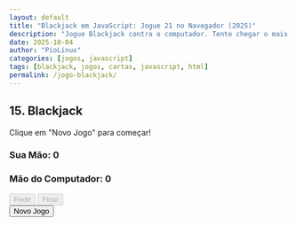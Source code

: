 ```yaml
---
layout: default
title: "Blackjack em JavaScript: Jogue 21 no Navegador (2025)"
description: "Jogue Blackjack contra o computador. Tente chegar o mais perto possível de 21 sem estourar! Feito com HTML, CSS e JavaScript puro — sem frameworks."
date: 2025-10-04
author: "PioLinux"
categories: [jogos, javascript]
tags: [blackjack, jogos, cartas, javascript, html]
permalink: /jogo-blackjack/
---
```


<section>



<div class="game-container">
    <h2>15. Blackjack</h2>
    <p id="blackjackMessage">Clique em "Novo Jogo" para começar!</p>
    <div>
        <h3>Sua Mão: <span id="playerScore">0</span></h3>
        <div id="playerHand"></div>
    </div>
    <div>
        <h3>Mão do Computador: <span id="dealerScore">0</span></h3>
        <div id="dealerHand"></div>
    </div>
    <div>
        <button onclick="blackjackHit()" disabled>Pedir</button>
        <button onclick="blackjackStand()" disabled>Ficar</button>
    </div>
    <button onclick="resetBlackjackGame()">Novo Jogo</button>
</div>

<script>!function(){const e=["♠️","♥️","♦️","♣️"],t=["2","3","4","5","6","7","8","9","10","J","Q","K","A"];let n,c,o,a,d;function r(e){let t=e.reduce(((e,t)=>e+function(e){return["J","Q","K"].includes(e.rank)?10:"A"===e.rank?11:parseInt(e.rank)}(t)),0),n=e.filter((e=>"A"===e.rank)).length;for(;t>21&&n>0;)t-=10,n--;return t}function l(e){const t=n.pop();return e.push(t),t}function u(){document.querySelector('button[onclick="blackjackHit()"]').disabled=!0,document.querySelector('button[onclick="blackjackStand()"]').disabled=!0,a=r(c),d=r(o),document.getElementById("dealerScore").textContent=d,document.getElementById("dealerHand").innerHTML=o.map((e=>`<div class="card">${e.rank}${e.suit}</div>`)).join(""),document.getElementById("blackjackMessage").textContent=a>21?"Você estourou! Você perdeu.":d>21||a>d?"Parabéns, você venceu!":a<d?"O computador venceu.":"Empate!"}window.resetBlackjackGame=function(){n=function(){let n=[];for(let c of e)for(let e of t)n.push({rank:e,suit:c});return n}(),n.sort((()=>Math.random()-.5)),c=[],o=[],l(c),l(o),l(c),l(o),document.getElementById("blackjackMessage").textContent="Boa sorte!",document.getElementById("playerScore").textContent=r(c),document.getElementById("playerHand").innerHTML=c.map((e=>`<div class="card">${e.rank}${e.suit}</div>`)).join(""),document.getElementById("dealerHand").innerHTML=o.map(((e,t)=>`<div class="card">${0===t?"?":e.rank+e.suit}</div>`)).join(""),document.getElementById("playerScore").textContent=r(c),document.getElementById("dealerScore").textContent="??",document.querySelector('button[onclick="blackjackHit()"]').disabled=!1,document.querySelector('button[onclick="blackjackStand()"]').disabled=!1},window.blackjackHit=function(){l(c),a=r(c),document.getElementById("playerScore").textContent=a,document.getElementById("playerHand").innerHTML+=`<div class="card">${c[c.length-1].rank}${c[c.length-1].suit}</div>`,a>21&&(document.getElementById("blackjackMessage").textContent="Você estourou! Fim de jogo.",u())},window.blackjackStand=function(){for(;r(o)<17;)l(o);u()}}();</script>


</section>
